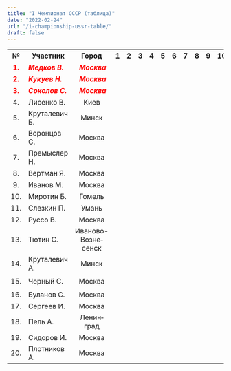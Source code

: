 ```yaml
---
title: "I Чемпионат СССР (таблица)"
date: "2022-02-24"
url: "/i-championship-ussr-table/"
draft: false
---
```


<!--more-->
<table class="table_min_size">
<tbody>
<tr>
    <th>№</th>
    <th>Участник</td>
    <th>Город</th>
    <th>1</th>
    <th>2</th>
    <th>3</th>
    <th>4</th>
    <th>5</th>
    <th>6</th>
    <th>7</th>
    <th>8</th>
    <th>9</th>
    <th>10</th>
    <th>11</th>
    <th>12</th>
    <th>13</th>
    <th>14</th>
    <th>15</th>
    <th>16</th>
    <th>17</th>
    <th>18</th>
    <th>19</th>
    <th>20 </th>
    <th>Очки</th>
    <th>Место</th>
</tr>
<tr>
    <td style="text-align: center;"><strong><span style="color: #ff0000;">1.</span></strong></td>
    <td><em><strong><span style="color: #ff0000;">Медков&nbsp;В.</span></strong></em></td>
    <td style="text-align: center;"><em><strong>&nbsp;<span style="color: #ff0000;">Москва</span></strong></em></td>
    <td style="background: url(/images/results/draughts.jpg) no-repeat; background-size: contain; background-position: center;" ></td>
    <td style="text-align: center;">
        <a href="/v-medkov-n-kykyev-i-ussr/" target="_blank"><img src="/images/results/draw.png" alt="" /></a>
        <a href="/n-kykyev-v-medkov-i-ussr/" target="_blank"><img src="/images/results/draw.png" alt="" /></a>
    </td>
    <td style="text-align: center;">
        <img src="/images/results/loss.png" alt="" />
        <a href="/v-medkov-a-sokolov-i-ussr/" target="_blank"><img src="/images/results/draw.png" alt=""/></a>
    </td>
    <td style="text-align: center;">
        <a href="/v-lisenko-v-medkov-i-ussr/" target="_blank"><img src="/images/results/draw.png" alt=""/></a>
        <a href="/v-medkov-v-lisenko-i-ussr/" target="_blank"><img src="/images/results/draw.png" alt=""/></a>
    </td>
    <td style="text-align: center;">
        <img src="/images/results/draw.png" alt="" />
        <img src="/images/results/draw.png" alt=""  />
    </td>
    <td style="text-align: center;">
        <a href = "/v-medkov-s-vorontsov-i-ussr/" target="_blank"><img src="/images/results/win.png" alt=""/></a>
        <a href="/s-vorontsov-v-medkov-i-ussr/" target="_blank"><img src="/images/results/draw.png" alt="" /></a>
    </td>
    <td style="text-align: center;"><img src="/images/results/win.png" alt=""  /><img src="/images/results/win.png" alt="" ></td>
    <td style="text-align: center;"><img src="/images/results/draw.png" alt=""  /><img src="/images/results/loss.png" alt=""/></td>
    <td style="text-align: center;"><img src="/images/results/win.png" alt=""  /><img src="/images/results/draw.png" alt=""/></td>
    <td style="text-align: center;"><a href = "/v-medkov-b-mirotin-i-ussr/" target="_blank"><img src="/images/results/win.png" alt=""/></a><img src="/images/results/win.png" alt=""  /></td>
    <td style="text-align: center;"><img src="/images/results/draw.png" alt=""  /><img src="/images/results/win.png" alt=""/></td>
    <td style="text-align: center;"><img src="/images/results/win.png" alt=""  /><img src="/images/results/draw.png" alt=""/></td>
    <td style="text-align: center;"><img src="/images/results/draw.png" alt=""  /><img src="/images/results/win.png" alt=""  /></td>
    <td style="text-align: center;"><img src="/images/results/win.png" alt=""  /><img src="/images/results/draw.png" alt=""  /></td>
    <td style="text-align: center;"><img src="/images/results/win.png" alt=""  /><img src="/images/results/draw.png" alt=""  /></td>
    <td style="text-align: center;"><img src="/images/results/win.png" alt=""  /><img src="/images/results/win.png" alt=""  /></td>
    <td style="text-align: center;"><img src="/images/results/draw.png" alt=""  /><img src="/images/results/win.png" alt=""  /></td>
    <td style="text-align: center;"><img src="/images/results/win.png" alt=""  /><img src="/images/results/win.png" alt=""  /></td>
    <td style="text-align: center;"><a href = "/v-medkov-i-sidirov-i-ussr/" target="_blank"><img src="/images/results/win.png" alt=""  /></a><img src="/images/results/win.png" alt=""  /></td>
    <td style="text-align: center;"><img src="/images/results/win.png" alt=""  /><img src="/images/results/win.png" alt=""  /></td>
    <td style="text-align: center;"><strong><span style="font-size: large; color: #ff0000;">28</span></strong></td>
    <td style="text-align: center;"><strong><span style="font-size: large; color: #ff0000;">I</span></strong></td>
</tr>
<tr>
    <td style="text-align: center;"><strong><span style="color: #ff0000;">2.</span></strong></td>
    <td><em><strong><span style="color: #ff0000;">Кукуев&nbsp;Н.</span></strong></em></td>
    <td style="text-align: center;"><em><strong>&nbsp;<span style="color: #ff0000;">Москва</span></strong></em></td>
    <td style="text-align: center;">
        <a href="/v-medkov-n-kykyev-i-ussr/" target="_blank"><img src="/images/results/draw.png" alt="" /></a>
        <a href="/n-kykyev-v-medkov-i-ussr/" target="_blank"><img src="/images/results/draw.png" alt="" /></a>
    </td>
    <td style="background: url(/images/results/draughts.jpg) no-repeat; background-size: contain; background-position: center;" ></td>
    <td style="text-align: center;"><img src="/images/results/win.png" alt="" /><img src="/images/results/win.png" alt="" /></td>
    <td style="text-align: center;">
        <a href = "/v-lisenko-n-kykyev-i-ussr/" target="_blank"><img src="/images/results/loss.png" alt="" /></a>
        <a href = "/n-kykyev-v-lisenko-i-ussr/" target="_blank"><img src="/images/results/win.png" alt="" /></a>
    </td>
    <td style="text-align: center;">
        <a href = "/n-kykyev-b-krutalevich-i-ussr/" target="_blank"><img src="/images/results/win.png" alt="" /></a>
        <a href="/b-krutalevich-n-kykyev-i-ussr/" target="_blank"><img src="/images/results/draw.png" alt=""></a>
    <td style="text-align: center;"><img src="/images/results/win.png" alt="" /><img src="/images/results/draw.png" alt="" /></td>
    <td style="text-align: center;"><img src="/images/results/draw.png" alt="" /><img src="/images/results/draw.png" alt="" /></td>
    <td style="text-align: center;"><img src="/images/results/draw.png" alt="" /><img src="/images/results/draw.png" alt="" /></td>
    <td style="text-align: center;"><img src="/images/results/draw.png" alt="" /><img src="/images/results/win.png" alt="" /></td>
    <td style="text-align: center;">
        <a href="/n-kykyev-b-mirotin-i-ussr/" target="_blank"><img src="/images/results/win.png" alt=""/></a>
        <a href="/b-mirotin-n-kykyev-i-ussr/" target="_blank"><img src="/images/results/draw.png" alt=""/></a>
    </td>
    <td style="text-align: center;"><img src="/images/results/win.png" alt="" /><img src="/images/results/draw.png" alt="" /></td>
    <td style="text-align: center;"><img src="/images/results/win.png" alt="" /><img src="/images/results/win.png" alt="" /></td>
    <td style="text-align: center;"><img src="/images/results/win.png" alt="" /><img src="/images/results/draw.png" alt="" /></td>
    <td style="text-align: center;"><img src="/images/results/win.png" alt="" /><img src="/images/results/draw.png" alt="" /></td>
    <td style="text-align: center;"><img src="/images/results/win.png" alt="" /><img src="/images/results/loss.png" alt="" /></td>
    <td style="text-align: center;"><img src="/images/results/win.png" alt="" /><img src="/images/results/loss.png" alt="" /></td>
    <td style="text-align: center;"><img src="/images/results/win.png" alt="" /><img src="/images/results/draw.png" alt="" /></td>
    <td style="text-align: center;"><img src="/images/results/win.png" alt="" /><img src="/images/results/win.png" alt="" /></td>
    <td style="text-align: center;"><img src="/images/results/win.png" alt="" /><img src="/images/results/win.png" alt="" /></td>
    <td style="text-align: center;"><img src="/images/results/win.png" alt="" /><img src="/images/results/draw.png" alt="" /></td>
    <td style="text-align: center;"><strong><span style="font-size: large; color: #ff0000;">27½</span></strong></td>
    <td style="text-align: center;"><strong><span style="font-size: large; color: #ff0000;">II</span></strong></td>
</tr>
<tr>
    <td style="text-align: center;"><strong><span style="color: #ff0000;">3.</span></strong></td>
    <td><em><strong><span style="color: #ff0000;">Соколов&nbsp;С.</span></strong></em></td>
    <td style="text-align: center;"><em><strong>&nbsp;<span style="color: #ff0000;">Москва</span></strong></em></td>
    <td style="text-align: center;">
        <img src="/images/results/win.png" alt="" />
        <a href="/v-medkov-a-sokolov-i-ussr/" target="_blank"><img src="/images/results/draw.png" alt=""/></a>
    </td>
    <td style="text-align: center;"><img src="/images/results/loss.png" alt="" /><img src="/images/results/loss.png" alt=""/></td>
    <td style="background: url(/images/results/draughts.jpg) no-repeat; background-size: contain; background-position: center;"></td>
    <td style="text-align: center;">
        <a href="/s-sokolov-v-lisenko-i-ussr/" target="_blank"><img src="/images/results/draw.png" alt=""/></a>
        <a href="/v-lisenko-s-sokolov-i-ussr/" target="_blank"><img src="/images/results/draw.png" alt=""/></a>
    </td>
    <td style="text-align: center;">
        <img src="/images/results/win.png" alt="" />
        <a href="/s-sokolov-b-krutalevich-i-ussr/" target="_blank"><img src="/images/results/draw.png" alt="" /></a>
    </td>
    <td style="text-align: center;"><a href = "/s-sokolov-s-vorontsov-i-ussr/" target="_blank"><img src="/images/results/win.png" alt="" /></a><img src="/images/results/win.png" alt="" /></td>
    <td style="text-align: center;"><img src="/images/results/draw.png" alt="" /><img src="/images/results/draw.png" alt="" /></td>
    <td style="text-align: center;"><img src="/images/results/draw.png" alt="" /><img src="/images/results/draw.png" alt="" /></td>
    <td style="text-align: center;">
        <a href="/m-ivanov-s-sokolov-i-ussr/" target="_blank"><img src="/images/results/win.png" alt="" /></a>
        <img src="/images/results/win.png" alt="" />
    </td>
    <td style="text-align: center;"><img src="/images/results/loss.png" alt="" /><img src="/images/results/draw.png" alt="" /></td>
    <td style="text-align: center;"><img src="/images/results/win.png" alt="" /><img src="/images/results/loss.png" alt="" /></td>
    <td style="text-align: center;"><img src="/images/results/win.png" alt="" /><img src="/images/results/win.png" alt="" /></td>
    <td style="text-align: center;">
        <img src="/images/results/loss.png" alt="" />
        <a href = "/s-tjutin-s-sokolov-i-ussr/" target="_blank"><img src="/images/results/win.png" alt=""/></a>
    </td>
    <td style="text-align: center;"><img src="/images/results/win.png" alt="" /><img src="/images/results/win.png" alt="" /></td>
    <td style="text-align: center;"><img src="/images/results/draw.png" alt="" /><img src="/images/results/win.png" alt="" /></td>
    <td style="text-align: center;"><img src="/images/results/win.png" alt="" /><img src="/images/results/win.png" alt="" /></td>
    <td style="text-align: center;"><img src="/images/results/win.png" alt="" /><img src="/images/results/draw.png" alt="" /></td>
    <td style="text-align: center;"><img src="/images/results/win.png" alt="" /><img src="/images/results/draw.png" alt="" /></td>
    <td style="text-align: center;"><img src="/images/results/win.png" alt="" /><img src="/images/results/win.png" alt="" /></td>
    <td style="text-align: center;"><img src="/images/results/win.png" alt="" /><img src="/images/results/win.png" alt="" /></td>
    <td style="text-align: center;"><strong><span style="font-size: large; color: #ff0000;">27</span></strong></td>
    <td style="text-align: center;"><strong><span style="font-size: large; color: #ff0000;">III</span></strong></td>
</tr>
<tr>
    <td style="text-align: center;">4.</td>
    <td>Лисенко&nbsp;В.</td>
    <td style="text-align: center;">Киев</td>
    <td style="text-align: center;">
        <a href="/v-lisenko-v-medkov-i-ussr/" target="_blank"><img src="/images/results/draw.png" alt=""/></a>
        <a href="/v-medkov-v-lisenko-i-ussr/" target="_blank"><img src="/images/results/draw.png" alt=""/></a>
    </td>
    <td style="text-align: center;">
        <a href = "/v-lisenko-n-kykyev-i-ussr/" target="_blank"><img src="/images/results/win.png" alt=""/></a>
        <a href = "/n-kykyev-v-lisenko-i-ussr/" target="_blank"><img src="/images/results/loss.png" alt=""/></a>
    </td>
    <td style="text-align: center;">
        <a href="/s-sokolov-v-lisenko-i-ussr/" target="_blank"><img src="/images/results/draw.png" alt=""/></a>
        <a href="/v-lisenko-s-sokolov-i-ussr/" target="_blank"><img src="/images/results/draw.png" alt=""/></a>
    </td>
    <td style="background: url(/images/results/draughts.jpg) no-repeat; background-size: contain; background-position: center;"></td>
    <td style="text-align: center;">
        <img src="/images/results/loss.png" alt="" />
        <a href="/b-krutalevich-v-lisenko-i-ussr/" target="_blank"><img src="/images/results/draw.png" alt=""/></a>
    </td>
    <td style="text-align: center;">
        <a href="/s-vorontsov-v-lisenko-i-ussr/" target="_blank"><img src="/images/results/win.png" alt=""/></a>
        <img src="/images/results/draw.png" alt="" />
    </td>
    <td style="text-align: center;">
        <a href = "/v-lisenko-n-premisler-i-ussr/" target="_blank"><img src="/images/results/draw.png" alt=""/></a>
        <img src="/images/results/draw.png" alt="" />
    </td>
    <td style="text-align: center;">
        <a href="/v-lisenko-y-vertman-i-ussr/" target="_blank"><img src="/images/results/draw.png" alt=""/></a>
        <img src="/images/results/draw.png" alt=""/>
    </td>
    <td style="text-align: center;"><img src="/images/results/win.png" alt=""/><img src="/images/results/draw.png" alt=""/></td>
    <td style="text-align: center;"><img src="/images/results/draw.png" alt=""/><img src="/images/results/draw.png" alt=""/></td>
    <td style="text-align: center;"><img src="/images/results/win.png" alt=""/><img src="/images/results/draw.png" alt=""/></td>
    <td style="text-align: center;"><img src="/images/results/draw.png" alt=""/><img src="/images/results/win.png" alt=""/></td>
    <td style="text-align: center;"><img src="/images/results/draw.png" alt=""/><img src="/images/results/win.png" alt=""/></td>
    <td style="text-align: center;">
        <img src="/images/results/win.png" alt="" />
        <a href="/v-lisenko-a-krutalevich-i-ussr/" target="_blank"><img src="/images/results/draw.png" alt="" /></a>
    </td>
    <td style="text-align: center;"><img src="/images/results/win.png" alt="" /><img src="/images/results/win.png" alt="" /></td>
    <td style="text-align: center;"><img src="/images/results/win.png" alt="" /><img src="/images/results/draw.png" alt="" /></td>
    <td style="text-align: center;"><img src="/images/results/win.png" alt="" /><img src="/images/results/draw.png" alt="" /></td>
    <td style="text-align: center;"><img src="/images/results/win.png" alt="" /><img src="/images/results/draw.png" alt="" /></td>
    <td style="text-align: center;"><img src="/images/results/win.png" alt="" /><img src="/images/results/win.png" alt="" /></td>
    <td style="text-align: center;"><img src="/images/results/win.png" alt="" /><img src="/images/results/draw.png" alt="" /></td>
    <td style="text-align: center;"><strong><span style="color: #0000ff; font-size: large;">25½</span></strong></td>
    <td style="text-align: center;"><strong><span style="font-size: large; color: #0000ff;">4</span></strong></td>
</tr>
<tr>
    <td style="text-align: center;">5.</td>
    <td>Круталевич Б.</td>
    <td style="text-align: center;">Минск</td>
    <td style="text-align: center;"><img src="/images/results/draw.png" alt=""/><img src="/images/results/draw.png" alt=""/></td>
    <td style="text-align: center;">
        <a href = "/n-kykyev-b-krutalevich-i-ussr/" target="_blank"><img src="/images/results/loss.png" alt=""/></a>
        <a href="/b-krutalevich-n-kykyev-i-ussr/" target="_blank"><img src="/images/results/draw.png" alt=""></a>
    </td>
    <td style="text-align: center;">
        <img src="/images/results/loss.png" alt=""/>
        <a href="/s-sokolov-b-krutalevich-i-ussr/" target="_blank"><img src="/images/results/draw.png" alt="" /></a>
    </td>
    <td style="text-align: center;">
        <img src="/images/results/win.png" alt=""/>
        <a href="/b-krutalevich-v-lisenko-i-ussr/" target="_blank"><img src="/images/results/draw.png" alt=""/></a>
    </td>
    <td style="background: url(/images/results/draughts.jpg) no-repeat; background-size: contain; background-position: center;"></td>
    <td style="text-align: center;"><img src="/images/results/draw.png" alt=""/><img src="/images/results/loss.png" alt=""/></td>
    <td style="text-align: center;"><img src="/images/results/draw.png" alt=""/><img src="/images/results/draw.png" alt=""/></td>
    <td style="text-align: center;"><img src="/images/results/draw.png" alt=""/><img src="/images/results/win.png" alt=""/></td>
    <td style="text-align: center;"><img src="/images/results/draw.png" alt=""/><img src="/images/results/loss.png" alt=""/></td>
    <td style="text-align: center;"><img src="/images/results/draw.png" alt=""/><img src="/images/results/draw.png" alt=""/></td>
    <td style="text-align: center;"><img src="/images/results/loss.png" alt=""/><img src="/images/results/win.png" alt=""/></td>
    <td style="text-align: center;"><img src="/images/results/win.png" alt=""/><img src="/images/results/win.png" alt=""/></td>
    <td style="text-align: center;"><img src="/images/results/win.png" alt=""/><img src="/images/results/draw.png" alt=""/></td>
    <td style="text-align: center;"><img src="/images/results/win.png" alt=""/><img src="/images/results/win.png" alt=""/></td>
    <td style="text-align: center;"><img src="/images/results/win.png" alt="" /><img src="/images/results/win.png" alt="" /></td>
    <td style="text-align: center;"><img src="/images/results/win.png" alt="" /><img src="/images/results/win.png" alt="" /></td>
    <td style="text-align: center;"><img src="/images/results/win.png" alt="" /><img src="/images/results/draw.png" alt="" /></td>
    <td style="text-align: center;"><img src="/images/results/win.png" alt="" /><img src="/images/results/draw.png" alt="" /></td>
    <td style="text-align: center;"><img src="/images/results/win.png" alt="" /><img src="/images/results/win.png" alt="" /></td>
    <td style="text-align: center;"><img src="/images/results/win.png" alt="" /><img src="/images/results/draw.png" alt="" /></td>
    <td style="text-align: center;"><strong><span style="color: #0000ff; font-size: large;">25</span></strong></td>
    <td style="text-align: center;"><strong><span style="font-size: large; color: #0000ff;">5</span></strong></td>
</tr>
<tr>
    <td style="text-align: center;">6.</td>
    <td>Воронцов С.</td>
    <td style="text-align: center;">Москва</td>
    <td style="text-align: center;">
        <a href = "/v-medkov-s-vorontsov-i-ussr/" target="_blank"><img src="/images/results/loss.png" alt=""/></a>
        <a href="/s-vorontsov-v-medkov-i-ussr/" target="_blank"><img src="/images/results/draw.png" alt=""/></a>
    </td>
    <td style="text-align: center;"><img src="/images/results/loss.png" alt=""/> <img src="/images/results/draw.png" alt=""/></td>
    <td style="text-align: center;">
        <a href = "/s-sokolov-s-vorontsov-i-ussr/" target="_blank"><img src="/images/results/loss.png" alt=""/></a>
        <img src="/images/results/loss.png" alt=""/>
    </td>
    <td style="text-align: center;">
        <a href="/s-vorontsov-v-lisenko-i-ussr/" target="_blank"><img src="/images/results/loss.png" alt=""/></a>
        <img src="/images/results/draw.png" alt=""/>
    </td>
    <td style="text-align: center;"><img src="/images/results/draw.png" alt=""/><img src="/images/results/win.png" alt=""/></td>
    <td style="background: url(/images/results/draughts.jpg) no-repeat; background-size: contain; background-position: center;"></td>
    <td style="text-align: center;"><img src="/images/results/win.png" alt=""/><img src="/images/results/loss.png" alt=""/></td>
    <td style="text-align: center;"><img src="/images/results/draw.png" alt=""/><img src="/images/results/draw.png" alt=""/></td>
    <td style="text-align: center;"><img src="/images/results/win.png" alt=""/><img src="/images/results/win.png" alt=""/></td>
    <td style="text-align: center;">
        <a href="/s-vorontsov-b-mirotin-i-ussr/" target="_blank"><img src="/images/results/draw.png" alt=""/></a>
        <img src="/images/results/win.png" alt=""/>
    </td>
    <td style="text-align: center;"><img src="/images/results/win.png" alt=""/><img src="/images/results/win.png" alt=""/></td>
    <td style="text-align: center;"><img src="/images/results/draw.png" alt=""/><img src="/images/results/win.png" alt=""/></td>
    <td style="text-align: center;"><img src="/images/results/loss.png" alt=""/><img src="/images/results/draw.png" alt=""/></td>
    <td style="text-align: center;"><img src="/images/results/win.png" alt=""/><img src="/images/results/draw.png" alt=""/></td>
    <td style="text-align: center;"><img src="/images/results/draw.png" alt=""/><img src="/images/results/win.png" alt=""/></td>
    <td style="text-align: center;"><img src="/images/results/win.png" alt=""/><img src="/images/results/win.png" alt=""/></td>
    <td style="text-align: center;"><img src="/images/results/win.png" alt=""/><img src="/images/results/draw.png" alt=""/></td>
    <td style="text-align: center;"><img src="/images/results/win.png" alt=""/><img src="/images/results/win.png" alt=""/></td>
    <td style="text-align: center;"><img src="/images/results/win.png" alt=""/><img src="/images/results/win.png" alt=""/></td>
    <td style="text-align: center;"><img src="/images/results/win.png" alt=""/><img src="/images/results/loss.png" alt=""/></td>
    <td style="text-align: center;"><strong><span style="color: #0000ff; font-size: large;">24</span></strong></td>
    <td style="text-align: center;"><strong><span style="font-size: large; color: #0000ff;">6</span></strong></td>
</tr>
<tr>
    <td style="text-align: center;">7.</td>
    <td>Премыслер Н.</td>
    <td style="text-align: center;">Москва</td>
    <td style="text-align: center;"><img src="/images/results/loss.png" alt="" /><img src="/images/results/loss.png" alt="" /></td>
    <td style="text-align: center;"><img src="/images/results/draw.png" alt="" /><img src="/images/results/draw.png" alt="" /></td>
    <td style="text-align: center;"><img src="/images/results/draw.png" alt="" /><img src="/images/results/draw.png" alt="" /></td>
    <td style="text-align: center;">
        <a href="/v-lisenko-n-premisler-i-ussr/" target="_blank"><img src="/images/results/draw.png" alt="" /></a>
        <img src="/images/results/draw.png" alt="" />
    </td>
    <td style="text-align: center;"><img src="/images/results/draw.png" alt="" /><img src="/images/results/draw.png" alt="" /></td>
    <td style="text-align: center;"><img src="/images/results/loss.png" alt="" /><img src="/images/results/win.png" alt="" /></td>
    <td style="background: url(/images/results/draughts.jpg) no-repeat; background-size: contain; background-position: center;"></td>
    <td style="text-align: center;"><img src="/images/results/draw.png" alt="" /><img src="/images/results/draw.png" alt="" /></td>
    <td style="text-align: center;"><img src="/images/results/draw.png" alt="" /><img src="/images/results/loss.png" alt="" /></td>
    <td style="text-align: center;"><img src="/images/results/win.png" alt="" /><img src="/images/results/draw.png" alt="" /></td>
    <td style="text-align: center;"><img src="/images/results/draw.png" alt="" /><img src="/images/results/draw.png" alt="" /></td>
    <td style="text-align: center;"><img src="/images/results/win.png" alt="" /><img src="/images/results/win.png" alt="" /></td>
    <td style="text-align: center;"><img src="/images/results/win.png" alt="" /><img src="/images/results/draw.png" alt="" /></td>
    <td style="text-align: center;"><img src="/images/results/win.png" alt="" /><img src="/images/results/loss.png" alt="" /></td>
    <td style="text-align: center;"><img src="/images/results/win.png" alt="" /><img src="/images/results/win.png" alt="" /></td>
    <td style="text-align: center;"><img src="/images/results/win.png" alt="" /><img src="/images/results/draw.png" alt="" /></td>
    <td style="text-align: center;"><img src="/images/results/draw.png" alt="" /><img src="/images/results/win.png" alt="" /></td>
    <td style="text-align: center;"><img src="/images/results/draw.png" alt="" /><img src="/images/results/draw.png" alt="" /></td>
    <td style="text-align: center;"><img src="/images/results/win.png" alt="" /><img src="/images/results/win.png" alt="" /></td>
    <td style="text-align: center;"><img src="/images/results/win.png" alt="" /><img src="/images/results/win.png" alt="" /></td>
    <td style="text-align: center;"><strong><span style="color: #0000ff; font-size: large;">23½</span></strong></td>
    <td style="text-align: center;"><strong><span style="font-size: large; color: #0000ff;">7</span></strong></td>
</tr>
<tr>
    <td style="text-align: center;">8.</td>
    <td>Вертман Я.</td>
    <td style="text-align: center;">Москва</td>
    <td style="text-align: center;"><img src="/images/results/draw.png" alt="" /> <img src="/images/results/win.png" alt="" /></td>
    <td style="text-align: center;"><img src="/images/results/draw.png" alt="" /><img src="/images/results/draw.png" alt="" /></td>
    <td style="text-align: center;"><img src="/images/results/draw.png" alt="" /><img src="/images/results/draw.png" alt="" /></td>
    <td style="text-align: center;">
        <a href="/v-lisenko-y-vertman-i-ussr/" target="_blank"><img src="/images/results/draw.png" alt="" /></a>
        <img src="/images/results/draw.png" alt="" />
    </td>
    <td style="text-align: center;"><img src="/images/results/draw.png" alt="" /><img src="/images/results/loss.png" alt="" /></td>
    <td style="text-align: center;"><img src="/images/results/draw.png" alt="" /><img src="/images/results/draw.png" alt="" /></td>
    <td style="text-align: center;"><img src="/images/results/draw.png" alt="" /><img src="/images/results/draw.png" alt="" /></td>
    <td style="background: url(/images/results/draughts.jpg) no-repeat; background-size: contain; background-position: center;"></td>
    <td style="text-align: center;"><img src="/images/results/win.png" alt="" /><img src="/images/results/draw.png" alt="" /></td>
    <td style="text-align: center;"><img src="/images/results/draw.png" alt="" /><img src="/images/results/draw.png" alt="" /></td>
    <td style="text-align: center;"><img src="/images/results/draw.png" alt="" /><img src="/images/results/draw.png" alt="" /></td>
    <td style="text-align: center;"><img src="/images/results/win.png" alt="" /><img src="/images/results/draw.png" alt="" /></td>
    <td style="text-align: center;"><img src="/images/results/win.png" alt="" /><img src="/images/results/win.png" alt="" /></td>
    <td style="text-align: center;"><img src="/images/results/win.png" alt="" /><img src="/images/results/draw.png" alt="" /></td>
    <td style="text-align: center;"><img src="/images/results/win.png" alt="" /><img src="/images/results/draw.png" alt="" /></td>
    <td style="text-align: center;"><img src="/images/results/win.png" alt="" /><img src="/images/results/win.png" alt="" /></td>
    <td style="text-align: center;"><img src="/images/results/draw.png" alt="" /><img src="/images/results/draw.png" alt="" /></td>
    <td style="text-align: center;"><img src="/images/results/loss.png" alt="" /><img src="/images/results/loss.png" alt="" /></td>
    <td style="text-align: center;"><img src="/images/results/win.png" alt="" /><img src="/images/results/loss.png" alt="" /></td>
    <td style="text-align: center;"><img src="/images/results/win.png" alt="" /><img src="/images/results/draw.png" alt="" /></td>
    <td style="text-align: center;"><strong><span style="color: #0000ff; font-size: large;">22½</span></strong></td>
    <td style="text-align: center;"><strong><span style="font-size: large; color: #0000ff;">8</span></strong></td>
</tr>
<tr style="height: 25px;">
    <td style="text-align: center;">9.</td>
    <td>Иванов М.</td>
    <td style="text-align: center;">Москва</td>
    <td style="text-align: center;"><img src="/images/results/loss.png" alt=""/><img src="/images/results/draw.png" alt=""/></td>
    <td style="text-align: center;"><img src="/images/results/draw.png" alt=""/> <img src="/images/results/loss.png" alt=""/></td>
    <td style="text-align: center;">
        <a href="/m-ivanov-s-sokolov-i-ussr/" target="_blank"><img src="/images/results/loss.png" alt=""/></a>
        <img src="/images/results/loss.png" alt=""/>
    </td>
    <td style="text-align: center;"><img src="/images/results/loss.png" alt=""/><img src="/images/results/draw.png" alt=""/></td>
    <td style="text-align: center;"><img src="/images/results/draw.png" alt=""/><img src="/images/results/win.png" alt=""/></td>
    <td style="text-align: center;"><img src="/images/results/loss.png" alt=""/><img src="/images/results/loss.png" alt=""/></td>
    <td style="text-align: center;"><img src="/images/results/draw.png" alt=""/><img src="/images/results/win.png" alt=""/></td>
    <td style="text-align: center;"><img src="/images/results/loss.png" alt=""/><img src="/images/results/draw.png" alt=""/></td>
    <td style="background: url(/images/results/draughts.jpg) no-repeat; background-size: contain; background-position: center;"></td>
    <td style="text-align: center;"><img src="/images/results/draw.png" alt=""/><img src="/images/results/draw.png" alt=""/></td>
    <td style="text-align: center;"><img src="/images/results/win.png" alt=""/><img src="/images/results/draw.png" alt=""/></td>
    <td style="text-align: center;"><img src="/images/results/win.png" alt=""/><img src="/images/results/win.png" alt=""/></td>
    <td style="text-align: center;"><img src="/images/results/win.png" alt=""/><img src="/images/results/win.png" alt=""/></td>
    <td style="text-align: center;"><img src="/images/results/win.png" alt=""/><img src="/images/results/win.png" alt=""/></td>
    <td style="text-align: center;"><img src="/images/results/win.png" alt=""/><img src="/images/results/draw.png" alt=""/></td>
    <td style="text-align: center;"><img src="/images/results/win.png" alt=""/><img src="/images/results/loss.png" alt=""/></td>
    <td style="text-align: center;"><img src="/images/results/draw.png" alt=""/><img src="/images/results/win.png" alt=""/></td>
    <td style="text-align: center;"><img src="/images/results/loss.png" alt=""/><img src="/images/results/draw.png" alt=""/></td>
    <td style="text-align: center;"><img src="/images/results/win.png" alt=""/><img src="/images/results/draw.png" alt=""/></td>
    <td style="text-align: center;"><img src="/images/results/draw.png" alt=""/><img src="/images/results/draw.png" alt=""/></td>
    <td style="text-align: center;"><strong><span style="color: #0000ff; font-size: large;">20½</span></strong></td>
    <td style="text-align: center;"><strong><span style="font-size: large; color: #0000ff;">9</span></strong></td>
</tr>
<tr style="height: 25px;">
<td style="text-align: center;">10.</td>
<td>Миротин Б.</td>
<td style="text-align: center;">Гомель</td>
<td style="text-align: center;"><a href = "/v-medkov-b-mirotin-i-ussr/" target="_blank"><img src="/images/results/loss.png" alt="" /></a><img src="/images/results/loss.png" alt="" /></td>
<td style="text-align: center;">
    <a href="/n-kykyev-b-mirotin-i-ussr/" target="_blank"><img src="/images/results/loss.png" alt=""/></a>
    <a href="/b-mirotin-n-kykyev-i-ussr/" target="_blank"><img src="/images/results/draw.png" alt=""/></a>
</td>
<td style="text-align: center;"><img src="/images/results/win.png" alt=""/><img src="/images/results/draw.png" alt="" /></td>
<td style="text-align: center;"><img src="/images/results/draw.png" alt=""/><img src="/images/results/draw.png" alt="" /></td>
<td style="text-align: center;"><img src="/images/results/draw.png" alt=""/><img src="/images/results/draw.png" alt="" /></td>
<td style="text-align: center;">
    <a href="/s-vorontsov-b-mirotin-i-ussr/" target="_blank"><img src="/images/results/draw.png" alt="" /></a>
    <img src="/images/results/loss.png" alt=""/>
</td>
<td style="text-align: center;"><img src="/images/results/loss.png" alt=""/><img src="/images/results/draw.png" alt=""/></td>
<td style="text-align: center;"><img src="/images/results/draw.png" alt=""/><img src="/images/results/draw.png" alt=""/></td>
<td style="text-align: center;"><img src="/images/results/draw.png" alt=""/><img src="/images/results/draw.png" alt=""/></td>
<td style="background: url(/images/results/draughts.jpg) no-repeat; background-size: contain; background-position: center;"></td>
<td style="text-align: center;"><img src="/images/results/win.png" alt="" /><img src="/images/results/draw.png" alt="" /></td>
<td style="text-align: center;"><img src="/images/results/loss.png" alt="" /><img src="/images/results/draw.png" alt="" /></td>
<td style="text-align: center;"><img src="/images/results/draw.png" alt="" /><img src="/images/results/draw.png" alt="" /></td>
<td style="text-align: center;"><img src="/images/results/win.png" alt="" /><img src="/images/results/draw.png" alt="" /></td>
<td style="text-align: center;"><img src="/images/results/draw.png" alt="" /><img src="/images/results/draw.png" alt="" /></td>
<td style="text-align: center;"><img src="/images/results/win.png" alt="" /><img src="/images/results/win.png" alt="" /></td>
<td style="text-align: center;"><img src="/images/results/draw.png" alt="" /><img src="/images/results/draw.png" alt="" /></td>
<td style="text-align: center;"><img src="/images/results/draw.png" alt="" /><img src="/images/results/draw.png" alt="" /></td>
<td style="text-align: center;"><img src="/images/results/draw.png" alt="" /><img src="/images/results/win.png" alt="" /></td>
<td style="text-align: center;"><img src="/images/results/draw.png" alt="" /><img src="/images/results/draw.png" alt="" /></td>
<td style="text-align: center;"><strong><span style="color: #0000ff; font-size: large;">19</span></strong></td>
<td style="text-align: center;"><strong><span style="font-size: large; color: #0000ff;">10</span></strong></td>
</tr>
<tr style="height: 25px;">
<td style="text-align: center;">11.</td>
<td>Слезкин П.</td>
<td style="text-align: center;">Умань</td>
<td style="text-align: center;"><img src="/images/results/draw.png" alt="" /><img src="/images/results/loss.png" alt="" /></td>
<td style="text-align: center;"><img src="/images/results/loss.png" alt="" /><img src="/images/results/draw.png" alt="" /></td>
<td style="text-align: center;"><img src="/images/results/loss.png" alt="" /><img src="/images/results/win.png" alt="" /></td>
<td style="text-align: center;"><img src="/images/results/loss.png" alt="" /><img src="/images/results/draw.png" alt="" /></td>
<td style="text-align: center;"><img src="/images/results/win.png" alt="" /><img src="/images/results/loss.png" alt="" /></td>
<td style="text-align: center;"><img src="/images/results/loss.png" alt="" /><img src="/images/results/loss.png" alt="" /></td>
<td style="text-align: center;"><img src="/images/results/draw.png" alt="" /><img src="/images/results/draw.png" alt="" /></td>
<td style="text-align: center;"><img src="/images/results/draw.png" alt="" /><img src="/images/results/draw.png" alt="" /></td>
<td style="text-align: center;"><img src="/images/results/loss.png" alt="" /><img src="/images/results/draw.png" alt="" /></td>
<td style="text-align: center;"><img src="/images/results/loss.png" alt="" /><img src="/images/results/draw.png" alt="" /></td>
<td style="background: url(/images/results/draughts.jpg) no-repeat; background-size: contain; background-position: center;"></td>
<td style="text-align: center;"><img src="/images/results/draw.png" alt="" /><img src="/images/results/win.png" alt="" /></td>
<td style="text-align: center;"><img src="/images/results/win.png" alt="" /><img src="/images/results/loss.png" alt="" /></td>
<td style="text-align: center;"><img src="/images/results/draw.png" alt="" /><img src="/images/results/draw.png" alt="" /></td>
<td style="text-align: center;"><img src="/images/results/win.png" alt="" /><img src="/images/results/draw.png" alt="" /></td>
<td style="text-align: center;"><img src="/images/results/win.png" alt="" /><img src="/images/results/draw.png" alt="" /></td>
<td style="text-align: center;"><img src="/images/results/loss.png" alt="" /><img src="/images/results/draw.png" alt="" /></td>
<td style="text-align: center;"><img src="/images/results/win.png" alt="" /><img src="/images/results/loss.png" alt="" /></td>
<td style="text-align: center;"><img src="/images/results/loss.png" alt="" /><img src="/images/results/win.png" alt="" /></td>
<td style="text-align: center;"><img src="/images/results/win.png" alt="" /><img src="/images/results/draw.png" alt="" /></td>
<td style="text-align: center;"><strong><span style="color: #0000ff; font-size: large;">17</span></strong></td>
<td style="text-align: center;"><strong><span style="font-size: large; color: #0000ff;">11</span></strong></td>
</tr>
<tr style="height: 25px;">
<td style="text-align: center;">12.</td>
<td>Руссо В.</td>
<td style="text-align: center;">Москва</td>
<td style="text-align: center;"><img src="/images/results/loss.png" alt=""/><img src="/images/results/draw.png" alt=""/></td>
<td style="text-align: center;"><img src="/images/results/loss.png" alt=""/><img src="/images/results/loss.png" alt=""/></td>
<td style="text-align: center;"><img src="/images/results/loss.png" alt=""/><img src="/images/results/loss.png" alt=""/></td>
<td style="text-align: center;"><img src="/images/results/draw.png" alt=""/><img src="/images/results/loss.png" alt=""/></td>
<td style="text-align: center;"><img src="/images/results/loss.png" alt=""/><img src="/images/results/loss.png" alt=""/></td>
<td style="text-align: center;"><img src="/images/results/draw.png" alt=""/><img src="/images/results/loss.png" alt=""/></td>
<td style="text-align: center;"><img src="/images/results/loss.png" alt=""/><img src="/images/results/loss.png" alt=""/></td>
<td style="text-align: center;"><img src="/images/results/loss.png" alt=""/><img src="/images/results/draw.png" alt=""/></td>
<td style="text-align: center;"><img src="/images/results/loss.png" alt=""/><img src="/images/results/loss.png" alt=""/></td>
<td style="text-align: center;"><img src="/images/results/win.png" alt=""/><img src="/images/results/draw.png" alt=""/></td>
<td style="text-align: center;"><img src="/images/results/draw.png" alt=""/><img src="/images/results/loss.png" alt=""/></td>
<td style="background: url(/images/results/draughts.jpg) no-repeat; background-size: contain; background-position: center;"></td>
<td style="text-align: center;"><img src="/images/results/win.png" alt=""/><img src="/images/results/draw.png" alt=""/></td>
<td style="text-align: center;"><img src="/images/results/loss.png" alt=""/><img src="/images/results/draw.png" alt=""/></td>
<td style="text-align: center;"><img src="/images/results/win.png" alt=""/><img src="/images/results/draw.png" alt=""/></td>
<td style="text-align: center;"><img src="/images/results/draw.png" alt=""/><img src="/images/results/loss.png" alt=""/></td>
<td style="text-align: center;"><img src="/images/results/win.png" alt=""/><img src="/images/results/draw.png" alt=""/></td>
<td style="text-align: center;">
        <a href = "/v-russo-a-pel-i-ussr/" target="_blank"><img src="/images/results/win.png" alt=""/></a>
        <a href="/a-pel-v-russo-i-ussr/" target="_blank"><img src="/images/results/win.png" alt="" /></a>
</td>
<td style="text-align: center;"><img src="/images/results/win.png" alt=""/><img src="/images/results/win.png" alt=""/></td>
<td style="text-align: center;"><img src="/images/results/win.png" alt=""/><img src="/images/results/win.png" alt=""/></td>
<td style="text-align: center;"><strong><span style="color: #0000ff; font-size: large;">15½</span></strong></td>
<td style="text-align: center;"><strong><span style="color: #0000ff; font-size: 11pt;">12-13</span></strong></td>
</tr>
<tr style="height: 25px;">
<td style="text-align: center;">13.</td>
<td>Тютин С.</td>
<td style="text-align: center;">Иваново-Возне&shy;сенск</td>
<td style="text-align: center;"><img src="/images/results/draw.png" alt="" /><img src="/images/results/loss.png" alt="" /></td>
<td style="text-align: center;"><img src="/images/results/loss.png" alt="" /><img src="/images/results/draw.png" alt="" /></td>
<td style="text-align: center;">
    <img src="/images/results/win.png" alt=""/>
    <a href = "/s-tjutin-s-sokolov-i-ussr/" target="_blank"><img src="/images/results/loss.png" alt=""/></a>
</td>
<td style="text-align: center;"><img src="/images/results/draw.png" alt="" /><img src="/images/results/loss.png" alt="" /></td>
<td style="text-align: center;"><img src="/images/results/loss.png" alt="" /><img src="/images/results/draw.png" alt="" /></td>
<td style="text-align: center;"><img src="/images/results/win.png" alt="" /><img src="/images/results/draw.png" alt="" /></td>
<td style="text-align: center;"><img src="/images/results/loss.png" alt="" /><img src="/images/results/draw.png" alt="" /></td>
<td style="text-align: center;"><img src="/images/results/loss.png" alt="" /><img src="/images/results/loss.png" alt="" /></td>
<td style="text-align: center;"><img src="/images/results/loss.png" alt="" /><img src="/images/results/loss.png" alt="" /></td>
<td style="text-align: center;"><img src="/images/results/draw.png" alt="" /><img src="/images/results/draw.png" alt="" /></td>
<td style="text-align: center;"><img src="/images/results/loss.png" alt="" /><img src="/images/results/win.png" alt="" /></td>
<td style="text-align: center;"><img src="/images/results/loss.png" alt="" /><img src="/images/results/draw.png" alt="" /></td>
<td style="background: url(/images/results/draughts.jpg) no-repeat; background-size: contain; background-position: center;"></td>
<td style="text-align: center;"><img src="/images/results/loss.png" alt="" /><img src="/images/results/win.png" alt="" /></td>
<td style="text-align: center;"><img src="/images/results/draw.png" alt="" /><img src="/images/results/draw.png" alt="" /></td>
<td style="text-align: center;"><img src="/images/results/win.png" alt="" /><img src="/images/results/loss.png" alt="" /></td>
<td style="text-align: center;"><img src="/images/results/win.png" alt="" /><img src="/images/results/draw.png" alt="" /></td>
<td style="text-align: center;"><img src="/images/results/draw.png" alt="" /><img src="/images/results/draw.png" alt="" /></td>
<td style="text-align: center;"><img src="/images/results/draw.png" alt="" /><img src="/images/results/loss.png" alt="" /></td>
<td style="text-align: center;"><img src="/images/results/win.png" alt="" /><img src="/images/results/win.png" alt="" /></td>
<td style="text-align: center;"><strong><span style="color: #0000ff; font-size: large;">15½</span></strong></td>
<td style="text-align: center;"><strong><span style="font-size: 11pt; color: #0000ff;">12-13</span></strong></td>
</tr>
<tr style="height: 25px;">
<td style="text-align: center;">14.</td>
<td>Круталевич А.</td>
<td style="text-align: center;">Минск</td>
<td style="text-align: center;"><img src="/images/results/loss.png" alt="" /><img src="/images/results/draw.png" alt="" /></td>
<td style="text-align: center;"><img src="/images/results/loss.png" alt="" /><img src="/images/results/draw.png" alt="" /></td>
<td style="text-align: center;"><img src="/images/results/loss.png" alt="" /><img src="/images/results/loss.png" alt="" /></td>
<td style="text-align: center;">
    <img src="/images/results/loss.png" alt="" />
    <a href="/v-lisenko-a-krutalevich-i-ussr/" target="_blank"><img src="/images/results/draw.png" alt="" /></a>
</td>
<td style="text-align: center;"><img src="/images/results/loss.png" alt="" /><img src="/images/results/loss.png" alt="" /></td>
<td style="text-align: center;"><img src="/images/results/loss.png" alt="" /><img src="/images/results/draw.png" alt="" /></td>
<td style="text-align: center;"><img src="/images/results/loss.png" alt="" /><img src="/images/results/win.png" alt="" /></td>
<td style="text-align: center;"><img src="/images/results/loss.png" alt="" /><img src="/images/results/draw.png" alt="" /></td>
<td style="text-align: center;"><img src="/images/results/loss.png" alt="" /><img src="/images/results/loss.png" alt="" /></td>
<td style="text-align: center;"><img src="/images/results/loss.png" alt="" /><img src="/images/results/draw.png" alt="" /></td>
<td style="text-align: center;"><img src="/images/results/draw.png" alt="" /><img src="/images/results/draw.png" alt="" /></td>
<td style="text-align: center;"><img src="/images/results/win.png" alt="" /><img src="/images/results/draw.png" alt="" /></td>
<td style="text-align: center;"><img src="/images/results/win.png" alt="" /><img src="/images/results/loss.png" alt="" /></td>
<td style="background: url(/images/results/draughts.jpg) no-repeat; background-size: contain; background-position: center;"></td>
<td style="text-align: center;"><img src="/images/results/draw.png" alt="" /><img src="/images/results/draw.png" alt="" /></td>
<td style="text-align: center;"><img src="/images/results/win.png" alt="" /><img src="/images/results/loss.png" alt="" /></td>
<td style="text-align: center;"><img src="/images/results/win.png" alt="" /><img src="/images/results/loss.png" alt="" /></td>
<td style="text-align: center;"><img src="/images/results/loss.png" alt="" /><img src="/images/results/win.png" alt="" /></td>
<td style="text-align: center;"><img src="/images/results/loss.png" alt="" /><img src="/images/results/win.png" alt="" /></td>
<td style="text-align: center;"><img src="/images/results/win.png" alt="" /><img src="/images/results/win.png" alt="" /></td>
<td style="text-align: center;"><strong><span style="color: #0000ff; font-size: large;">14½</span></strong></td>
<td style="text-align: center;"><strong><span style="font-size: large; color: #0000ff;">14</span></strong></td>
</tr>
<tr style="height: 25px;">
<td style="text-align: center;">15.</td>
<td>Черный С.</td>
<td style="text-align: center;">Москва</td>
<td style="text-align: center;"><img src="/images/results/loss.png" alt="" /><img src="/images/results/draw.png" alt="" /></td>
<td style="text-align: center;"><img src="/images/results/loss.png" alt="" /> <img src="/images/results/win.png" alt="" /></td>
<td style="text-align: center;"><img src="/images/results/draw.png" alt="" /><img src="/images/results/loss.png" alt="" /></td>
<td style="text-align: center;"><img src="/images/results/loss.png" alt="" /><img src="/images/results/loss.png" alt="" /></td>
<td style="text-align: center;"><img src="/images/results/loss.png" alt="" /><img src="/images/results/loss.png" alt="" /></td>
<td style="text-align: center;"><img src="/images/results/draw.png" alt="" /><img src="/images/results/loss.png" alt="" /></td>
<td style="text-align: center;"><img src="/images/results/loss.png" alt="" /><img src="/images/results/loss.png" alt="" /></td>
<td style="text-align: center;"><img src="/images/results/loss.png" alt="" /><img src="/images/results/draw.png" alt="" /></td>
<td style="text-align: center;"><img src="/images/results/loss.png" alt="" /><img src="/images/results/draw.png" alt="" /></td>
<td style="text-align: center;"><img src="/images/results/draw.png" alt="" /><img src="/images/results/draw.png" alt="" /></td>
<td style="text-align: center;"><img src="/images/results/loss.png" alt="" /><img src="/images/results/draw.png" alt="" /></td>
<td style="text-align: center;"><img src="/images/results/loss.png" alt="" /><img src="/images/results/draw.png" alt="" /></td>
<td style="text-align: center;"><img src="/images/results/draw.png" alt="" /><img src="/images/results/draw.png" alt="" /></td>
<td style="text-align: center;"><img src="/images/results/draw.png" alt="" /><img src="/images/results/draw.png" alt="" /></td>
<td style="background: url(/images/results/draughts.jpg) no-repeat; background-size: contain; background-position: center;"></td>
<td style="text-align: center;"><img src="/images/results/win.png" alt="" /><img src="/images/results/loss.png" alt="" /></td>
<td style="text-align: center;"><img src="/images/results/win.png" alt="" /><img src="/images/results/win.png" alt="" /></td>
<td style="text-align: center;"><img src="/images/results/win.png" alt="" /><strong><span style="font-size: x-large; color: #ff0000;">-</span></strong></td>
<td style="text-align: center;"><img src="/images/results/draw.png" alt="" /><img src="/images/results/loss.png" alt="" /></td>
<td style="text-align: center;"><img src="/images/results/win.png" alt="" /><img src="/images/results/win.png" alt="" /></td>
<td style="text-align: center;"><strong><span style="color: #0000ff; font-size: large;">14</span></strong></td>
<td style="text-align: center;"><strong><span style="font-size: large; color: #0000ff;">15</span></strong></td>
</tr>
<tr style="height: 25px;">
<td style="text-align: center;">16.</td>
<td>Буланов С.</td>
<td style="text-align: center;">Москва</td>
<td style="text-align: center;"><img src="/images/results/loss.png" alt="" /><img src="/images/results/loss.png" alt="" /></td>
<td style="text-align: center;"><img src="/images/results/loss.png" alt="" /><img src="/images/results/win.png" alt="" /></td>
<td style="text-align: center;"><img src="/images/results/loss.png" alt="" /><img src="/images/results/loss.png" alt="" /></td>
<td style="text-align: center;"><img src="/images/results/loss.png" alt="" /><img src="/images/results/draw.png" alt="" /></td>
<td style="text-align: center;"><img src="/images/results/loss.png" alt="" /><img src="/images/results/loss.png" alt="" /></td>
<td style="text-align: center;"><img src="/images/results/loss.png" alt="" /><img src="/images/results/loss.png" alt="" /></td>
<td style="text-align: center;"><img src="/images/results/loss.png" alt="" /><img src="/images/results/draw.png" alt="" /></td>
<td style="text-align: center;"><img src="/images/results/loss.png" alt="" /><img src="/images/results/loss.png" alt="" /></td>
<td style="text-align: center;"><img src="/images/results/loss.png" alt="" /><img src="/images/results/win.png" alt="" /></td>
<td style="text-align: center;"><img src="/images/results/loss.png" alt="" /><img src="/images/results/loss.png" alt="" /></td>
<td style="text-align: center;"><img src="/images/results/loss.png" alt="" /><img src="/images/results/draw.png" alt="" /></td>
<td style="text-align: center;"><img src="/images/results/draw.png" alt="" /><img src="/images/results/win.png" alt="" /></td>
<td style="text-align: center;"><img src="/images/results/loss.png" alt="" /><img src="/images/results/win.png" alt="" /></td>
<td style="text-align: center;"><img src="/images/results/loss.png" alt="" /><img src="/images/results/win.png" alt="" /></td>
<td style="text-align: center;"><img src="/images/results/loss.png" alt="" /><img src="/images/results/win.png" alt="" /></td>
<td style="background: url(/images/results/draughts.jpg) no-repeat; background-size: contain; background-position: center;"></td>
<td style="text-align: center;"><img src="/images/results/win.png" alt="" /><img src="/images/results/win.png" alt="" /></td>
<td style="text-align: center;">
    <a href="/p-bulanov-a-pel-i-ussr/" target="_blank"><img src="/images/results/win.png" alt="" /></a>
    <img src="/images/results/win.png" alt="" />
</td>
<td style="text-align: center;"><img src="/images/results/loss.png" alt="" /><img src="/images/results/loss.png" alt="" /></td>
<td style="text-align: center;"><img src="/images/results/draw.png" alt="" /><img src="/images/results/win.png" alt="" /></td>
<td style="text-align: center;"><strong><span style="color: #0000ff; font-size: large;">13½</span></strong></td>
<td style="text-align: center;"><strong><span style="font-size: 11pt; color: #0000ff;">16-17</span></strong></td>
</tr>
<tr style="height: 25px;">
<td style="text-align: center;">17.</td>
<td>Сергеев И.</td>
<td style="text-align: center;">Москва</td>
<td style="text-align: center;"><img src="/images/results/draw.png" alt="" /><img src="/images/results/loss.png" alt="" /></td>
<td style="text-align: center;"><img src="/images/results/loss.png" alt="" /> <img src="/images/results/draw.png" alt="" /></td>
<td style="text-align: center;"><img src="/images/results/loss.png" alt="" /><img src="/images/results/draw.png" alt="" /></td>
<td style="text-align: center;"><img src="/images/results/loss.png" alt="" /><img src="/images/results/draw.png" alt="" /></td>
<td style="text-align: center;"><img src="/images/results/loss.png" alt="" /><img src="/images/results/draw.png" alt="" /></td>
<td style="text-align: center;"><img src="/images/results/loss.png" alt="" /><img src="/images/results/draw.png" alt="" /></td>
<td style="text-align: center;"><img src="/images/results/draw.png" alt="" /><img src="/images/results/loss.png" alt="" /></td>
<td style="text-align: center;"><img src="/images/results/draw.png" alt="" /><img src="/images/results/draw.png" alt="" /></td>
<td style="text-align: center;"><img src="/images/results/draw.png" alt="" /><img src="/images/results/loss.png" alt="" /></td>
<td style="text-align: center;"><img src="/images/results/draw.png" alt="" /><img src="/images/results/draw.png" alt="" /></td>
<td style="text-align: center;"><img src="/images/results/win.png" alt="" /><img src="/images/results/draw.png" alt="" /></td>
<td style="text-align: center;"><img src="/images/results/loss.png" alt="" /><img src="/images/results/draw.png" alt="" /></td>
<td style="text-align: center;"><img src="/images/results/loss.png" alt="" /><img src="/images/results/draw.png" alt="" /></td>
<td style="text-align: center;"><img src="/images/results/loss.png" alt="" /><img src="/images/results/win.png" alt="" /></td>
<td style="text-align: center;"><img src="/images/results/loss.png" alt="" /><img src="/images/results/loss.png" alt="" /></td>
<td style="text-align: center;"><img src="/images/results/loss.png" alt="" /><img src="/images/results/loss.png" alt="" /></td>
<td style="background: url(/images/results/draughts.jpg) no-repeat; background-size: contain; background-position: center;"></td>
<td style="text-align: center;"><img src="/images/results/draw.png" alt="" /><img src="/images/results/win.png" alt="" /></td>
<td style="text-align: center;"><img src="/images/results/win.png" alt="" /><img src="/images/results/draw.png" alt="" /></td>
<td style="text-align: center;"><img src="/images/results/win.png" alt="" /><img src="/images/results/loss.png" alt="" /></td>
<td style="text-align: center;"><strong><span style="color: #0000ff; font-size: large;">13½</span></strong></td>
<td style="text-align: center;"><strong><span style="font-size: 11pt; color: #0000ff;">16-17</span></strong></td>
</tr>
<tr style="height: 25px;">
<td style="text-align: center;">18.</td>
<td>Пель А.</td>
<td style="text-align: center;">Ленин&shy;град</td>
<td style="text-align: center;"><img src="/images/results/loss.png" alt=""/><img src="/images/results/loss.png" alt=""/></td>
<td style="text-align: center;"><img src="/images/results/loss.png" alt=""/><img src="/images/results/loss.png" alt=""/></td>
<td style="text-align: center;"><img src="/images/results/loss.png" alt=""/><img src="/images/results/draw.png" alt=""/></td>
<td style="text-align: center;"><img src="/images/results/loss.png" alt=""/><img src="/images/results/draw.png" alt=""/></td>
<td style="text-align: center;"><img src="/images/results/loss.png" alt=""/><img src="/images/results/draw.png" alt=""/></td>
<td style="text-align: center;"><img src="/images/results/loss.png" alt=""/><img src="/images/results/loss.png" alt=""/></td>
<td style="text-align: center;"><img src="/images/results/draw.png" alt=""/><img src="/images/results/draw.png" alt=""/></td>
<td style="text-align: center;"><img src="/images/results/win.png" alt=""/><img src="/images/results/win.png" alt=""/></td>
<td style="text-align: center;"><img src="/images/results/win.png" alt=""/><img src="/images/results/draw.png" alt=""/></td>
<td style="text-align: center;"><img src="/images/results/draw.png" alt=""/><img src="/images/results/draw.png" alt=""/></td>
<td style="text-align: center;"><img src="/images/results/loss.png" alt=""/><img src="/images/results/win.png" alt=""/></td>
<td style="text-align: center;">
    <a href = "/v-russo-a-pel-i-ussr/" target="_blank"><img src="/images/results/loss.png" alt=""/></a>
    <a href="/a-pel-v-russo-i-ussr/" target="_blank"><img src="/images/results/loss.png" alt=""/></a>
</td>
<td style="text-align: center;"><img src="/images/results/draw.png" alt=""/><img src="/images/results/draw.png" alt=""/></td>
<td style="text-align: center;"><img src="/images/results/win.png" alt=""/><img src="/images/results/loss.png" alt=""/></td>
<td style="text-align: center;"><img src="/images/results/loss.png" alt=""/><strong><span style="font-size: x-large; color: #ff0000;">-</span></strong></td>
<td style="text-align: center;">
    <a href="/p-bulanov-a-pel-i-ussr/" target="_blank"><img src="/images/results/loss.png" alt=""/></a>
    <img src="/images/results/loss.png" alt=""/></td>
<td style="text-align: center;"><img src="/images/results/draw.png" alt=""/><img src="/images/results/loss.png" alt=""/></td>
<td style="background: url(/images/results/draughts.jpg) no-repeat; background-size: contain; background-position: center;"></td>
<td style="text-align: center;"><img src="/images/results/draw.png" alt=""/><img src="/images/results/loss.png" alt=""/></td>
<td style="text-align: center;"><img src="/images/results/draw.png" alt=""/><img src="/images/results/win.png" alt=""/></td>
<td style="text-align: center;"><strong><span style="color: #0000ff; font-size: large;">12½</span></strong></td>
<td style="text-align: center;"><strong><span style="font-size: large; color: #0000ff;">18</span></strong></td>
</tr>
<tr style="height: 25px;">
<td style="text-align: center;">19.</td>
<td>Сидоров И.</td>
<td style="text-align: center;">Москва</td>
<td style="text-align: center;"><a href = "/v-medkov-i-sidirov-i-ussr/" target="_blank"><img src="/images/results/loss.png" alt="" /></a><img src="/images/results/loss.png" alt="" /></td>
<td style="text-align: center;"><img src="/images/results/loss.png" alt="" /><img src="/images/results/loss.png" alt="" /></td>
<td style="text-align: center;"><img src="/images/results/loss.png" alt="" /><img src="/images/results/loss.png" alt="" /></td>
<td style="text-align: center;"><img src="/images/results/loss.png" alt="" /><img src="/images/results/loss.png" alt="" /></td>
<td style="text-align: center;"><img src="/images/results/loss.png" alt="" /><img src="/images/results/loss.png" alt="" /></td>
<td style="text-align: center;"><img src="/images/results/loss.png" alt="" /><img src="/images/results/loss.png" alt="" /></td>
<td style="text-align: center;"><img src="/images/results/loss.png" alt="" /><img src="/images/results/loss.png" alt="" /></td>
<td style="text-align: center;"><img src="/images/results/loss.png" alt="" /><img src="/images/results/win.png" alt="" /></td>
<td style="text-align: center;"><img src="/images/results/loss.png" alt="" /><img src="/images/results/draw.png" alt="" /></td>
<td style="text-align: center;"><img src="/images/results/draw.png" alt="" /><img src="/images/results/loss.png" alt="" /></td>
<td style="text-align: center;"><img src="/images/results/win.png" alt="" /><img src="/images/results/loss.png" alt="" /></td>
<td style="text-align: center;"><img src="/images/results/loss.png" alt="" /><img src="/images/results/loss.png" alt="" /></td>
<td style="text-align: center;"><img src="/images/results/draw.png" alt="" /><img src="/images/results/win.png" alt="" /></td>
<td style="text-align: center;"><img src="/images/results/win.png" alt="" /><img src="/images/results/loss.png" alt="" /></td>
<td style="text-align: center;"><img src="/images/results/draw.png" alt="" /><img src="/images/results/win.png" alt="" /></td>
<td style="text-align: center;"><img src="/images/results/win.png" alt="" /><img src="/images/results/win.png" alt="" /></td>
<td style="text-align: center;"><img src="/images/results/loss.png" alt="" /><img src="/images/results/draw.png" alt="" /></td>
<td style="text-align: center;"><img src="/images/results/draw.png" alt="" /><img src="/images/results/win.png" alt="" /></td>
<td style="background: url(/images/results/draughts.jpg) no-repeat; background-size: contain; background-position: center;"></td>
<td style="text-align: center;"><img src="/images/results/loss.png" alt="" /><img src="/images/results/draw.png" alt="" /></td>
<td style="text-align: center;"><strong><span style="color: #0000ff; font-size: large;">11½</span></strong></td>
<td style="text-align: center;"><strong><span style="font-size: large; color: #0000ff;">19</span></strong></td>
</tr>
<tr style="height: 25px;">
<td style="text-align: center;">20.</td>
<td>Плотников А.</td>
<td style="text-align: center;">Москва</td>
<td style="text-align: center;"><img src="/images/results/loss.png" alt="" /><img src="/images/results/loss.png" alt="" /></td>
<td style="text-align: center;"><img src="/images/results/loss.png" alt="" /><img src="/images/results/draw.png" alt="" /></td>
<td style="text-align: center;"><img src="/images/results/loss.png" alt="" /><img src="/images/results/loss.png" alt="" /></td>
<td style="text-align: center;"><img src="/images/results/loss.png" alt="" /><img src="/images/results/draw.png" alt="" /></td>
<td style="text-align: center;"><img src="/images/results/loss.png" alt="" /><img src="/images/results/draw.png" alt="" /></td>
<td style="text-align: center;"><img src="/images/results/loss.png" alt="" /><img src="/images/results/win.png" alt="" /></td>
<td style="text-align: center;"><img src="/images/results/loss.png" alt="" /><img src="/images/results/loss.png" alt="" /></td>
<td style="text-align: center;"><img src="/images/results/loss.png" alt="" /><img src="/images/results/draw.png" alt="" /></td>
<td style="text-align: center;"><img src="/images/results/draw.png" alt="" /><img src="/images/results/draw.png" alt="" /></td>
<td style="text-align: center;"><img src="/images/results/draw.png" alt="" /><img src="/images/results/draw.png" alt="" /></td>
<td style="text-align: center;"><img src="/images/results/loss.png" alt="" /><img src="/images/results/draw.png" alt="" /></td>
<td style="text-align: center;"><img src="/images/results/loss.png" alt="" /><img src="/images/results/loss.png" alt="" /></td>
<td style="text-align: center;"><img src="/images/results/loss.png" alt="" /><img src="/images/results/loss.png" alt="" /></td>
<td style="text-align: center;"><img src="/images/results/loss.png" alt="" /><img src="/images/results/loss.png" alt="" /></td>
<td style="text-align: center;"><img src="/images/results/loss.png" alt="" /><img src="/images/results/loss.png" alt="" /></td>
<td style="text-align: center;"><img src="/images/results/draw.png" alt="" /><img src="/images/results/loss.png" alt="" /></td>
<td style="text-align: center;"><img src="/images/results/loss.png" alt="" /><img src="/images/results/win.png" alt="" /></td>
<td style="text-align: center;"><img src="/images/results/draw.png" alt="" /><img src="/images/results/loss.png" alt="" /></td>
<td style="text-align: center;"><img src="/images/results/win.png" alt="" /><img src="/images/results/draw.png" alt="" /></td>
<td style="background: url(/images/results/draughts.jpg) no-repeat; background-size: contain; background-position: center;"></td>
<td style="text-align: center;"><strong><span style="color: #0000ff; font-size: large;">9</span></strong></td>
<td style="text-align: center;"><strong><span style="font-size: large; color: #0000ff;">20</span></strong></td>
</tr>
</tbody>
</table>
